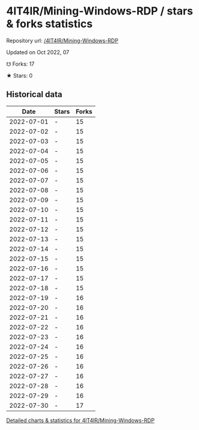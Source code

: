 # 4lT4lR/Mining-Windows-RDP / stars & forks statistics

Repository url: [/4lT4lR/Mining-Windows-RDP](https://github.com/4lT4lR/Mining-Windows-RDP)

Updated on Oct 2022, 07

☋ Forks: 17

★ Stars: 0

## Historical data
| Date | Stars | Forks |
|------|-------|-------|
| 2022-07-01 | - | 15 | 
| 2022-07-02 | - | 15 | 
| 2022-07-03 | - | 15 | 
| 2022-07-04 | - | 15 | 
| 2022-07-05 | - | 15 | 
| 2022-07-06 | - | 15 | 
| 2022-07-07 | - | 15 | 
| 2022-07-08 | - | 15 | 
| 2022-07-09 | - | 15 | 
| 2022-07-10 | - | 15 | 
| 2022-07-11 | - | 15 | 
| 2022-07-12 | - | 15 | 
| 2022-07-13 | - | 15 | 
| 2022-07-14 | - | 15 | 
| 2022-07-15 | - | 15 | 
| 2022-07-16 | - | 15 | 
| 2022-07-17 | - | 15 | 
| 2022-07-18 | - | 15 | 
| 2022-07-19 | - | 16 | 
| 2022-07-20 | - | 16 | 
| 2022-07-21 | - | 16 | 
| 2022-07-22 | - | 16 | 
| 2022-07-23 | - | 16 | 
| 2022-07-24 | - | 16 | 
| 2022-07-25 | - | 16 | 
| 2022-07-26 | - | 16 | 
| 2022-07-27 | - | 16 | 
| 2022-07-28 | - | 16 | 
| 2022-07-29 | - | 16 | 
| 2022-07-30 | - | 17 | 


[Detailed charts & statistics for 4lT4lR/Mining-Windows-RDP](https://reviewgithub.com/rep/4lT4lR/Mining-Windows-RDP)
